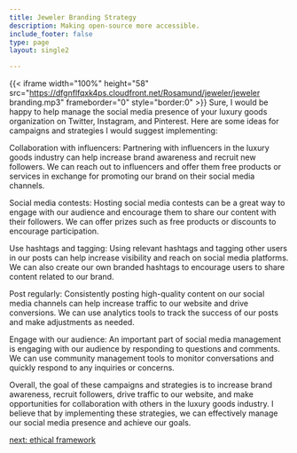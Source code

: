 ```yaml
---
title: Jeweler Branding Strategy
description: Making open-source more accessible.
include_footer: false
type: page
layout: single2 

---
```


{{< iframe width="100%" height="58" src="https://dfgnflfqxk4ps.cloudfront.net/Rosamund/jeweler/jeweler branding.mp3" frameborder="0" style="border:0" >}}
Sure, I would be happy to help manage the social media presence of your luxury goods organization on Twitter, Instagram, and Pinterest. Here are some ideas for campaigns and strategies I would suggest implementing:

Collaboration with influencers: Partnering with influencers in the luxury goods industry can help increase brand awareness and recruit new followers. We can reach out to influencers and offer them free products or services in exchange for promoting our brand on their social media channels.

Social media contests: Hosting social media contests can be a great way to engage with our audience and encourage them to share our content with their followers. We can offer prizes such as free products or discounts to encourage participation.

Use hashtags and tagging: Using relevant hashtags and tagging other users in our posts can help increase visibility and reach on social media platforms. We can also create our own branded hashtags to encourage users to share content related to our brand.

Post regularly: Consistently posting high-quality content on our social media channels can help increase traffic to our website and drive conversions. We can use analytics tools to track the success of our posts and make adjustments as needed.

Engage with our audience: An important part of social media management is engaging with our audience by responding to questions and comments. We can use community management tools to monitor conversations and quickly respond to any inquiries or concerns.

Overall, the goal of these campaigns and strategies is to increase brand awareness, recruit followers, drive traffic to our website, and make opportunities for collaboration with others in the luxury goods industry. I believe that by implementing these strategies, we can effectively manage our social media presence and achieve our goals.


<a href="https://workdojos.com/jeweler/ethics">next: ethical framework</a>
